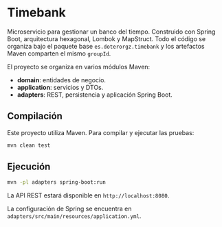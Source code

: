 # Timebank

Microservicio para gestionar un banco del tiempo. Construido con Spring Boot, arquitectura hexagonal, Lombok y MapStruct. Todo el código se organiza bajo el paquete base `es.doterorgz.timebank` y los artefactos Maven comparten el mismo `groupId`.

El proyecto se organiza en varios módulos Maven:

- **domain**: entidades de negocio.
- **application**: servicios y DTOs.
- **adapters**: REST, persistencia y aplicación Spring Boot.

## Compilación

Este proyecto utiliza Maven. Para compilar y ejecutar las pruebas:

```bash
mvn clean test
```

## Ejecución

```bash
mvn -pl adapters spring-boot:run
```

La API REST estará disponible en `http://localhost:8080`.

La configuración de Spring se encuentra en `adapters/src/main/resources/application.yml`.
